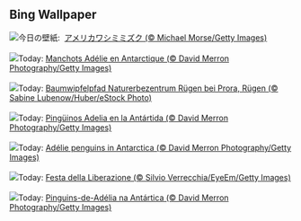 ## Bing Wallpaper
![](https://www.bing.com/th?id=OHR.GHOAudubonDay_JA-JP8134912758_UHD.jpg&w=1000)今日の壁紙: &nbsp;[アメリカワシミミズク  (© Michael Morse/Getty Images)](https://www.bing.com/th?id=OHR.GHOAudubonDay_JA-JP8134912758_UHD.jpg)
<br><br/>
![](https://www.bing.com/th?id=OHR.AdelieWPD_FR-FR1082449253_UHD.jpg&w=1000)Today: [Manchots Adélie en Antarctique (© David Merron Photography/Getty Images)](https://www.bing.com/th?id=OHR.AdelieWPD_FR-FR1082449253_UHD.jpg)
<br><br/>
![](https://www.bing.com/th?id=OHR.NaturalHeritageCenter_DE-DE0230268232_UHD.jpg&w=1000)Today: [Baumwipfelpfad Naturerbezentrum Rügen bei Prora, Rügen (© Sabine Lubenow/Huber/eStock Photo)](https://www.bing.com/th?id=OHR.NaturalHeritageCenter_DE-DE0230268232_UHD.jpg)
<br><br/>
![](https://www.bing.com/th?id=OHR.AdelieWPD_ES-ES6914854360_UHD.jpg&w=1000)Today: [Pingüinos Adelia en la Antártida (© David Merron Photography/Getty Images)](https://www.bing.com/th?id=OHR.AdelieWPD_ES-ES6914854360_UHD.jpg)
<br><br/>
![](https://www.bing.com/th?id=OHR.AdelieWPD_EN-GB5235836361_UHD.jpg&w=1000)Today: [Adélie penguins in Antarctica (© David Merron Photography/Getty Images)](https://www.bing.com/th?id=OHR.AdelieWPD_EN-GB5235836361_UHD.jpg)
<br><br/>
![](https://www.bing.com/th?id=OHR.FrecceTricolori_IT-IT2306161494_UHD.jpg&w=1000)Today: [Festa della Liberazione (© Silvio Verrecchia/EyeEm/Getty Images)](https://www.bing.com/th?id=OHR.FrecceTricolori_IT-IT2306161494_UHD.jpg)
<br><br/>
![](https://www.bing.com/th?id=OHR.AdelieWPD_PT-BR5302212413_UHD.jpg&w=1000)Today: [Pinguins-de-Adélia na Antártica (© David Merron Photography/Getty Images)](https://www.bing.com/th?id=OHR.AdelieWPD_PT-BR5302212413_UHD.jpg)
<br><br/>
